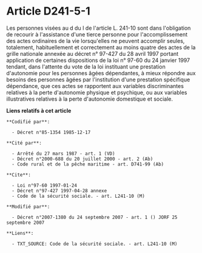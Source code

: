 # Article D241-5-1

Les personnes visées au d du I de l'article L. 241-10 sont dans l'obligation de recourir à l'assistance d'une tierce personne
pour l'accomplissement des actes ordinaires de la vie lorsqu'elles ne peuvent accomplir seules, totalement, habituellement et
correctement au moins quatre des actes de la grille nationale annexée au décret n° 97-427 du 28 avril 1997 portant
application de certaines dispositions de la loi n° 97-60 du 24 janvier 1997 tendant, dans l'attente du vote de la loi
instituant une prestation d'autonomie pour les personnes âgées dépendantes, à mieux répondre aux besoins des personnes âgées
par l'institution d'une prestation spécifique dépendance, que ces actes se rapportent aux variables discriminantes relatives
à la perte d'autonomie physique et psychique, ou aux variables illustratives relatives à la perte d'autonomie domestique et
sociale.

**Liens relatifs à cet article**

	**Codifié par**:

	  - Décret n°85-1354 1985-12-17

	**Cité par**:

	  - Arrêté du 27 mars 1987 - art. 1 (VD)
	  - Décret n°2000-688 du 20 juillet 2000 - art. 2 (Ab)
	  - Code rural et de la pêche maritime - art. D741-99 (Ab)

	**Cite**:

	  - Loi n°97-60 1997-01-24
	  - Décret n°97-427 1997-04-28 annexe
	  - Code de la sécurité sociale. - art. L241-10 (M)

	**Modifié par**:

	  - Décret n°2007-1380 du 24 septembre 2007 - art. 1 () JORF 25 septembre 2007

	**Liens**:

	  - TXT_SOURCE: Code de la sécurité sociale. - art. L241-10 (M)
